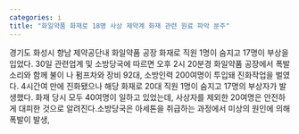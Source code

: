 ```yaml
---
categories: i
title: "화일약품 화재로 18명 사상 제약계 화재 관련 원료 파악 분주"
---
```

경기도 화성시 향남 제약공단내 화일약품 공장 화재로 직원 1명이 숨지고 17명이 부상을 입었다. 30일 관련업계 및 소방당국에 따르면 오후 2시 20분경 화일약품 공장에서 폭발 소리와 함께 불이 나 펌프차와 장비 92대, 소방인력 200여명이 투입돼 진화작업을 벌였다. 4시간여 만에 진화됐으나 해당 화재로 20대 직원 1명이 숨지고 17명의 부상자가 발생했다. 화재 당시 모두 40여명이 일하고 있었는데, 사상자를 제외한 20여명은 안전하게 대피한 것으로 알려진다.소방당국은 아세톤을 취급하는 과정에서 미상의 원인에 의해 폭발이 발생,